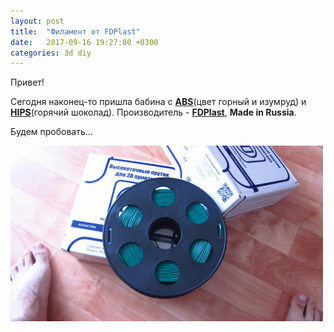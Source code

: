 ```yaml
---
layout: post
title:  "Филамент от FDPlast"
date:   2017-09-16 19:27:00 +0300
categories: 3d diy
---
```

Привет!

Сегодня наконец-то пришла бабина с [**ABS**](http://www.sopytka.ru/products/prutki-dlya-3d-printera/7346/)(цвет горный и изумруд) и [**HIPS**](http://www.sopytka.ru/products/prutki-dlya-3d-printera/8014/)(горячий шоколад). Производитель - [**FDPlast**](http://www.fdplast.ru/), **Made in Russia**.

Будем пробовать…

![Бабина](/images/tumblr_fdplast1.jpg)

